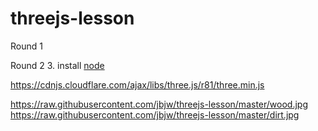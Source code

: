 # threejs-lesson
Round 1
<!-- 1. download [threejs](https://github.com/mrdoob/three.js/archive/master.zip) -->


Round 2
3. install [node](https://nodejs.org/en/download/)

https://cdnjs.cloudflare.com/ajax/libs/three.js/r81/three.min.js

https://raw.githubusercontent.com/jbjw/threejs-lesson/master/wood.jpg
https://raw.githubusercontent.com/jbjw/threejs-lesson/master/dirt.jpg
